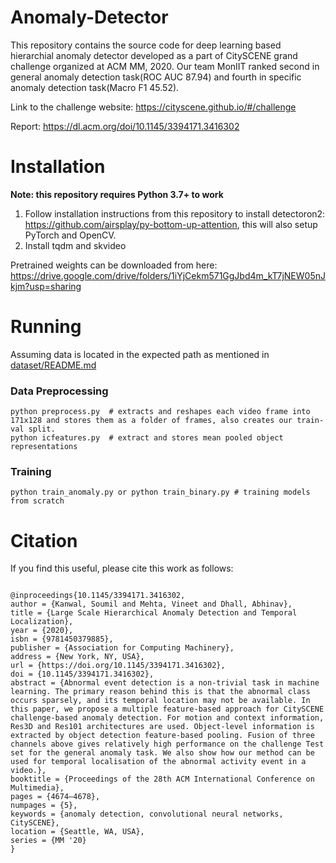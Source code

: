 # Anomaly-Detector
This repository contains the source code for deep learning based hierarchial anomaly detector developed as a part of CitySCENE grand challenge organized at ACM MM, 2020. Our team MonIIT ranked second in general anomaly detection task(ROC AUC 87.94) and fourth in specific anomaly detection task(Macro F1 45.52).

Link to the challenge website: https://cityscene.github.io/#/challenge

Report: https://dl.acm.org/doi/10.1145/3394171.3416302

# Installation
**Note: this repository requires Python 3.7+ to work**
1. Follow installation instructions from this repository to install detectoron2: https://github.com/airsplay/py-bottom-up-attention, this will also setup PyTorch and OpenCV.
2. Install tqdm and skvideo

Pretrained weights can be downloaded from here: https://drive.google.com/drive/folders/1iYjCekm571GgJbd4m_kT7jNEW05nJkjm?usp=sharing

# Running
Assuming data is located in the expected path as mentioned in [dataset/README.md](https://github.com/soumilkanwal80/Anomaly-Detector/blob/master/dataset/README.md)

### Data Preprocessing 
```
python preprocess.py  # extracts and reshapes each video frame into 171x128 and stores them as a folder of frames, also creates our train-val split.     
python icfeatures.py  # extract and stores mean pooled object representations 
```

### Training
```
python train_anomaly.py or python train_binary.py # training models from scratch
```

# Citation
If you find this useful, please cite this work as follows:
```

@inproceedings{10.1145/3394171.3416302,
author = {Kanwal, Soumil and Mehta, Vineet and Dhall, Abhinav},
title = {Large Scale Hierarchical Anomaly Detection and Temporal Localization},
year = {2020},
isbn = {9781450379885},
publisher = {Association for Computing Machinery},
address = {New York, NY, USA},
url = {https://doi.org/10.1145/3394171.3416302},
doi = {10.1145/3394171.3416302},
abstract = {Abnormal event detection is a non-trivial task in machine learning. The primary reason behind this is that the abnormal class occurs sparsely, and its temporal location may not be available. In this paper, we propose a multiple feature-based approach for CitySCENE challenge-based anomaly detection. For motion and context information, Res3D and Res101 architectures are used. Object-level information is extracted by object detection feature-based pooling. Fusion of three channels above gives relatively high performance on the challenge Test set for the general anomaly task. We also show how our method can be used for temporal localisation of the abnormal activity event in a video.},
booktitle = {Proceedings of the 28th ACM International Conference on Multimedia},
pages = {4674–4678},
numpages = {5},
keywords = {anomaly detection, convolutional neural networks, CitySCENE},
location = {Seattle, WA, USA},
series = {MM '20}
}

```
